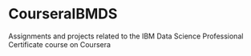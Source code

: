 # CourseraIBMDS
Assignments and projects related to the IBM Data Science Professional Certificate course on Coursera
